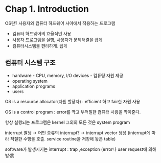 # Chap 1. Introduction

OS란? 사용자와 컴퓨터 하드웨어 사이에서 작용하는 프로그램

- 컴퓨터 하드웨어의 효율적인 사용
- 사용자 프로그램을 실행, 사용자가 문제해결을 쉽게
- 컴퓨터시스템을 편리하게. 쉽게

## 컴퓨터 시스템 구조

- hardware - CPU, memory, I/O devices - 컴퓨팅 자원 제공
- operating system
- application programs
- users

OS is a resource allocator(자원 할당자) : efficient 하고 fair한 자원 사용

OS is a control program : error를 막고 부적절한 컴퓨터 사용을 막아준다.

항상 실행되는 프로그램은 kernel 그외의 모든 것은 system program

interrupt 발생 → 어떤 종류의 interrupt? → interrupt vector 생성 (interrupt에 따라 적절한 수행을 호출. service routine을 저장해 놓은 table)

software가 발생시키는 interrupt : trap ,exception (error나 user request에 의해 발생)